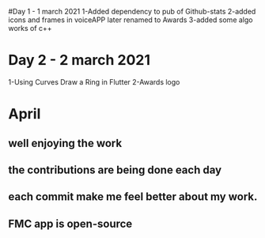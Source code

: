 #Day 1 - 1 march 2021
1-Added dependency to pub of Github-stats 
2-added icons and frames in voiceAPP later renamed to Awards
3-added some algo works of c++

# Day 2 - 2 march 2021
1-Using Curves Draw a Ring in Flutter
2-Awards logo

# April
## well enjoying the work
## the contributions are being done each day
## each commit make me feel better about my work.

## FMC app is open-source 